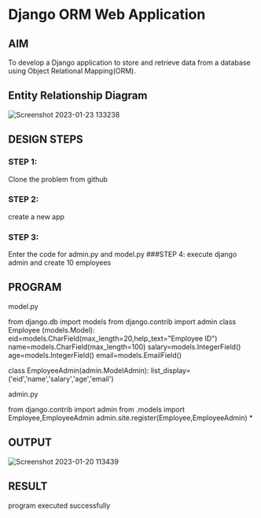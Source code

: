 # Django ORM Web Application

## AIM
To develop a Django application to store and retrieve data from a database using Object Relational Mapping(ORM).

## Entity Relationship Diagram

![Screenshot 2023-01-23 133238](https://user-images.githubusercontent.com/118262199/213993129-3d6f78be-8211-4574-b0d0-3ee26f64259d.png)


## DESIGN STEPS

### STEP 1:
Clone the problem from github
### STEP 2:
create a new app
### STEP 3:
Enter the code for admin.py and model.py
###STEP 4:
execute django admin and create 10 employees

## PROGRAM

model.py

from django.db import models
from django.contrib import admin
class Employee (models.Model):
    eid=models.CharField(max_length=20,help_text="Employee ID")
    name=models.CharField(max_length=100)
    salary=models.IntegerField()
    age=models.IntegerField()
    email=models.EmailField()

class EmployeeAdmin(admin.ModelAdmin):
    list_display=('eid','name','salary','age','email')
    
admin.py

from django.contrib import admin
from .models import Employee,EmployeeAdmin
admin.site.register(Employee,EmployeeAdmin)
*

## OUTPUT

![Screenshot 2023-01-20 113439](https://user-images.githubusercontent.com/118262199/213993192-535c1259-ce52-4237-a2d0-04b66347b01f.png)


## RESULT
program executed successfully
